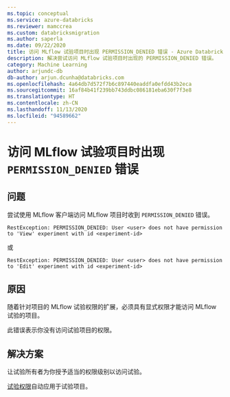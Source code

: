```yaml
---
ms.topic: conceptual
ms.service: azure-databricks
ms.reviewer: mamccrea
ms.custom: databricksmigration
ms.author: saperla
ms.date: 09/22/2020
title: 访问 MLflow 试验项目时出现 PERMISSION_DENIED 错误 - Azure Databricks
description: 解决尝试访问 MLflow 试验项目时出现的 PERMISSION_DENIED 错误。
category: Machine Learning
author: arjundc-db
db-author: arjun.dcunha@databricks.com
ms.openlocfilehash: 4a64db7d572f7b6c897440eaddfa0efdd43b2eca
ms.sourcegitcommit: 16af84b41f239bb743ddbc086181eba630f7f3e8
ms.translationtype: HT
ms.contentlocale: zh-CN
ms.lasthandoff: 11/13/2020
ms.locfileid: "94589662"
---
```

# <a name="permission_denied-error-when-accessing-mlflow-experiment-artifacts"></a>访问 MLflow 试验项目时出现 `PERMISSION_DENIED` 错误

## <a name="problem"></a>问题

尝试使用 MLflow 客户端访问 MLflow 项目时收到 `PERMISSION_DENIED` 错误。

```console
RestException: PERMISSION_DENIED: User <user> does not have permission to 'View' experiment with id <experiment-id>
```

或

```console
RestException: PERMISSION_DENIED: User <user> does not have permission to 'Edit' experiment with id <experiment-id>
```

## <a name="cause"></a>原因

随着针对项目的 MLflow 试验权限的扩展，必须具有显式权限才能访问 MLflow 试验的项目。

此错误表示你没有访问试验项目的权限。

## <a name="solution"></a>解决方案

让试验所有者为你授予适当的权限级别以访问试验。

[试验权限](/databricks/security/access-control/workspace-acl#mlflow-artifact-permissions)自动应用于试验项目。
